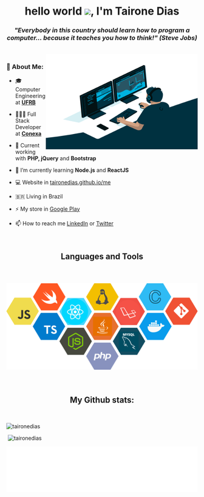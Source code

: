 <h1 align="center">hello world <img src="https://media.giphy.com/media/hvRJCLFzcasrR4ia7z/giphy.gif" width="25px">, I'm Tairone Dias</h1>
<h3 align="center"><em style="font-style: italic">"Everybody in this country should learn how to program a computer... because it teaches you how to think!" (Steve Jobs)</em></h3>

<br/>

<img align="right" alt="GIF" src=".resources/code.gif" width="400" height="250" />

### 🤵 About Me:

- 🎓 Computer Engineering at <a href="https://ufrb.edu.br/portal/"><b>UFRB</b></a>

- 👩🏻‍💻 Full Stack Developer at <a href="https://conexa.app/"><b>Conexa</b></a>

- 📌 Current working with <b>PHP, jQuery</b> and <b>Bootstrap</b>

- 🌱 I’m currently learning <b>Node.js</b> and <b>ReactJS</b>

- 💻 Website in [taironedias.github.io/me](https://taironedias.github.io/me)

- 🇧🇷 Living in Brazil

- ⚡ My store in [Google Play](https://play.google.com/store/apps/developer?id=DiasDevelopers)

- 📫 How to reach me [LinkedIn](https://linkedin.com/in/tcdias) or [Twitter](https://twitter.com/taii_d)


<br/>
<h2 align="center">Languages and Tools</h2>
<br/>
<h3 align="center"><img src=".resources/stack.svg" alt="stacks" width="700" />
</h3>

<br>
<h2 align="center">My Github stats:</h2>
<br>
<p align="left">
<img src="https://github-readme-stats.vercel.app/api/top-langs?username=taironedias&show_icons=true&locale=en&layout=compact" alt="taironedias" /></p>

<p align="rigth">&nbsp;<img src="https://github-readme-stats.vercel.app/api?username=taironedias&show_icons=true&locale=en" alt="taironedias" />
</p>

<img height="120" alt="Thanks for visiting me" width="100%" src=".resources/visiting.svg" />